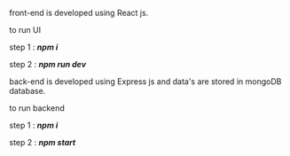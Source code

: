 front-end is developed using React js.

to run UI 

step 1 : ***npm i***

step 2 : ***npm run dev***

back-end is developed using Express js and data's are stored in mongoDB database.

to run backend 

step 1 : ***npm i***

step 2 : ***npm start***
